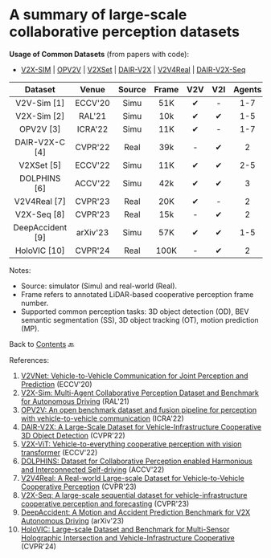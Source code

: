 # A summary of large-scale collaborative perception datasets

**Usage of Common Datasets** (from papers with code):
- [V2X-SIM](https://paperswithcode.com/dataset/v2x-sim) | [OPV2V](https://paperswithcode.com/dataset/opv2v) | [V2XSet](https://paperswithcode.com/dataset/v2xset) | [DAIR-V2X](https://paperswithcode.com/dataset/dair-v2x) | [V2V4Real](https://paperswithcode.com/dataset/v2v4real) | [DAIR-V2X-Seq](https://paperswithcode.com/dataset/dair-v2x-seq)


| **Dataset**      | **Venue** | **Source** | **Frame** | **V2V**  | **V2I**  | **Agents** | **Camera** | **LiDAR** | **Depth** | **OD**    | **SS**    | **OT**    | **MP**    | **Website**                                          |
|:----------------:|:---------:|:----------:|:---------:|:--------:|:--------:|:----------:|:----------:|:---------:|:---------:|:---------:|:---------:|:---------:|:---------:|:----------------------------------------------------:|
| V2V-Sim [1]      | ECCV'20   | Simu       | 51K       | &#10004; | -        | 1-7        | -          | &#10004;  | -         | &#10004;  | -         | -         |  &#10004; | -                                                    |
| V2X-Sim [2]      | RAL'21    | Simu       | 10k       | &#10004; | &#10004; | 1-5        | &#10004;   | &#10004;  | &#10004;  | &#10004;  |  &#10004; |  &#10004; | -         | [Link](https://ai4ce.github.io/V2X-Sim)              |
| OPV2V [3]        | ICRA'22   | Simu       | 11K       | &#10004; | -        | 1-7        | &#10004;   | &#10004;  | -         | &#10004;  |  &#10004; | -         | -         | [Link](https://mobility-lab.seas.ucla.edu/opv2v)     |
| DAIR-V2X-C [4]   | CVPR'22   | Real       | 39k       | -        | &#10004; | 2          | &#10004;   | &#10004;  | -         |  &#10004; | -         | -         | -         | [Link](https://thudair.baai.ac.cn/coop-dtest)        |
| V2XSet [5]       | ECCV'22   | Simu       | 11K       | &#10004; | &#10004; | 2-5        | &#10004;   | &#10004;  | -         |  &#10004; | -         | -         | -         | [Link](https://github.com/DerrickXuNu/v2x-vit)       |
| DOLPHINS [6]     | ACCV'22   | Simu       | 42k       | &#10004; | &#10004; | 3          | &#10004;   | &#10004;  | -         |  &#10004; | -         | -         | -         | [Link](https://dolphins-dataset.net)                 |
| V2V4Real [7]     | CVPR'23   | Real       | 20K       | &#10004; | -        | 2          | &#10004;   | &#10004;  | -         |  &#10004; | -         |  &#10004; | -         | [Link](https://mobility-lab.seas.ucla.edu/v2v4real/) |
| V2X-Seq [8]      | CVPR'23   | Real       | 15k       | -        | &#10004; | 2          | &#10004;   | &#10004;  | -         |  &#10004; | -         |  &#10004; |  &#10004; | [Link](https://thudair.baai.ac.cn/coop-forecast)     |
| DeepAccident [9] | arXiv'23  | Simu       | 57K       | &#10004; | &#10004; | 1-5        | &#10004;   | &#10004;  | -         |  &#10004; |  &#10004; |  &#10004; |  &#10004; | [Link](https://deepaccident.github.io/index.html)    |
| HoloVIC [10] | CVPR'24  | Real       | 100K       | -             | &#10004; | 2        | &#10004;   | &#10004;  | -         |  &#10004; |  -       |  &#10004; |  - | [Link](https://holovic.net/)    |

Notes:
- Source: simulator (Simu) and real-world (Real).
- Frame refers to annotated LiDAR-based cooperative perception frame number.
- Supported common perception tasks: 3D object detection (OD), BEV semantic segmentation (SS), 3D object tracking (OT), motion prediction (MP).


Back to [Contents](README.md) 🔙 

References:
1. [V2VNet: Vehicle-to-Vehicle Communication for Joint Perception and Prediction](https://arxiv.org/abs/2008.07519) (ECCV'20)
2. [V2X-Sim: Multi-Agent Collaborative Perception Dataset and Benchmark for Autonomous Driving](https://arxiv.org/abs/2202.08449) (RAL'21)
3. [OPV2V: An open benchmark dataset and fusion pipeline for perception with vehicle-to-vehicle communication](https://arxiv.org/abs/2109.07644) (ICRA'22)
4. [DAIR-V2X: A Large-Scale Dataset for Vehicle-Infrastructure Cooperative 3D Object Detection](https://arxiv.org/abs/2204.05575) (CVPR'22)
5. [V2X-ViT: Vehicle-to-everything cooperative perception with vision transformer](https://arxiv.org/abs/2203.10638) (ECCV'22)
6. [DOLPHINS: Dataset for Collaborative Perception enabled Harmonious and Interconnected Self-driving](https://arxiv.org/abs/2207.07609) (ACCV'22)
7. [V2V4Real: A Real-world Large-scale Dataset for Vehicle-to-Vehicle Cooperative Perception](https://arxiv.org/abs/2303.07601) (CVPR'23)
8. [V2X-Seq: A large-scale sequential dataset for vehicle-infrastructure cooperative perception and forecasting](https://arxiv.org/abs/2305.05938) (CVPR'23)
9. [DeepAccident: A Motion and Accident Prediction Benchmark for V2X Autonomous Driving](https://arxiv.org/abs/2304.01168) (arXiv'23)
10. [HoloVIC: Large-scale Dataset and Benchmark for Multi-Sensor Holographic Intersection and Vehicle-Infrastructure Cooperative](https://arxiv.org/abs/2403.02640) (CVPR'24)
   
